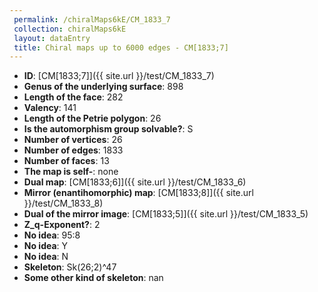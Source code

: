 ```yaml
--- 
 permalink: /chiralMaps6kE/CM_1833_7 
 collection: chiralMaps6kE
 layout: dataEntry
 title: Chiral maps up to 6000 edges - CM[1833;7]
---
```


- **ID**: [CM[1833;7]]({{ site.url }}/test/CM_1833_7)
- **Genus of the underlying surface**: 898
- **Length of the face**: 282
- **Valency**: 141
- **Length of the Petrie polygon**: 26
- **Is the automorphism group solvable?**: S
- **Number of vertices**: 26
- **Number of edges**: 1833
- **Number of faces**: 13
- **The map is self-**: none
- **Dual map**: [CM[1833;6]]({{ site.url }}/test/CM_1833_6)
- **Mirror (enantihomorphic) map**: [CM[1833;8]]({{ site.url }}/test/CM_1833_8)
- **Dual of the mirror image**: [CM[1833;5]]({{ site.url }}/test/CM_1833_5)
- **Z_q-Exponent?**: 2
- **No idea**:  95:8
- **No idea**: Y
- **No idea**: N
- **Skeleton**: Sk(26;2)^47
- **Some other kind of skeleton**: nan
